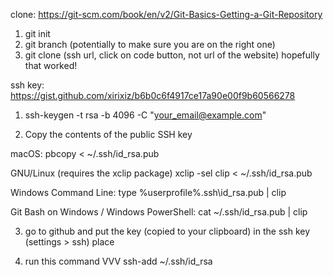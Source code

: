 clone: https://git-scm.com/book/en/v2/Git-Basics-Getting-a-Git-Repository
1. git init
2. git branch (potentially to make sure you are on the right one)
3. git clone (ssh url, click on code button, not url of the website)
hopefully that worked!

ssh key: https://gist.github.com/xirixiz/b6b0c6f4917ce17a90e00f9b60566278
1. ssh-keygen -t rsa -b 4096 -C "your_email@example.com"

2. Copy the contents of the public SSH key

macOS:
pbcopy < ~/.ssh/id_rsa.pub

GNU/Linux (requires the xclip package)
xclip -sel clip < ~/.ssh/id_rsa.pub

Windows Command Line:
type %userprofile%\.ssh\id_rsa.pub | clip

Git Bash on Windows / Windows PowerShell:
cat ~/.ssh/id_rsa.pub | clip

3. go to github and put the key (copied to your clipboard) in the ssh key (settings > ssh) place

4. run this command VVV
ssh-add ~/.ssh/id_rsa